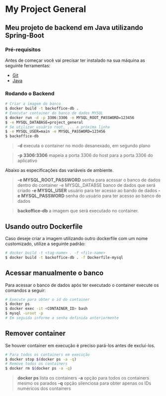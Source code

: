 # My Project General

## Meu projeto de backend em Java utilizando Spring-Boot

### Pré-requisitos

Antes de começar você vai precisar ter instalado na sua máquina
as seguinte ferramentas:

- [Git](https://git-scm.com)
- [Java]()

### Rodando o Backend

```bash
# Criar a imagem do banco
$ docker build -t backoffice-db .
# Executar container do banco de dados MYSQL
$ docker run -d -p 3306:3306 -e MYSQL_ROOT_PASSWORD=123456
$ -e MYSQL_DATABASE=project_general
# Se utilizar usuário root, ... a próxima linha
$ -e MYSQL_USER=main -e MYSQL_PASSWORD=123456
$ backoffice-db
```

> **-d** executa o container no modo desanexado, em segundo plano

> **-p 3306:3306** mapeia a porta 3306 do host para a porta 3306 do aplicativo

Abaixo as especificações das variáveis de ambiente.

> **-e MYSQL_ROOT_PASSWORD** senha para acessar o banco de dados dentro do container
> -e MYSQL_DATABSE banco de dados que será criado
> **-e MYSQL_USER** usuário para ter acesso ao bando de dados
> **-e MYSQL_PASSWORD** senha do usuário para ter acesso ao banco de dados

> **backoffice-db** a imagem que será executado no container.

## Usando outro Dockerfile

Caso deseje criar a imagem utilizando outro dockerfile com um nome customizado, utilize a seguinte padrão:

```bash
# docker build -t <tag-name> . -f <file-name>
$ docker build -t backoffice-db . -f Dockerfile-mysql
```

## Acessar manualmente o banco

Para acessar o banco de dados após ter executado o container execute os comandos a seguir:

```bash
# Execute para obter o id do container
$ docker ps
$ docker exec -it <CONTAINER_ID> bash
$ mysql -uroot -p
# Em seguida informe a senha definida anteriormente
```

## Remover container

Se houver container em execução é preciso pará-los antes de excluí-los.

```bash
# Para todos os containers em execução
$ docker stop $(docker ps -a -q)
# Remove todos os containers
$ docker rm $(docker ps -a -q)
```

> **docker ps** lista os containers
> **-a** opção para todos os containers mesmo os parados
> **-q** opção silenciosa para obter apenas os IDs numéricos dos containers
